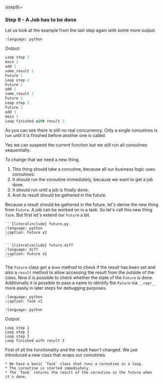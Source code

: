 (step9)=

### Step 9 - A Job has to be done

Let us look at the example from the last step again with some more output.

```{literalinclude} step9_1.py
:language: python
```
Output:

```python
Loop step 1
main 1
add 1
some_result 1
Future 1
Loop step 2
Future 2
add 2
some_result 1
Future 1
Loop step 3
Future 2
add 3
main 1
Loop finished with result 3
```

As you can see there is still no real concurrency. Only a single coroutines is
run until it is finished before another one is called.

Yes we can suspend the current function but we still run all coroutines
sequentially.

To change that we need a new thing.
1. This thing should take a coroutine, because all our business logic uses
   coroutines.
2. It should run the coroutine immediately, because we want to get a job done.
3. It should run until a job is finally done.
4. And its result should be gathered in the future.

Because a result should be gathered in the future, let's derive the new thing
from `Future`. A job can be worked on in a task. So let's call this new thing
`Task`. But first let's extend our `Future` a bit.


````{tab} Source
```{literalinclude} future.py
:language: python
:caption: Future v2
```
````
````{tab} Diff
```{literalinclude} future.diff
:language: diff
:caption: Future v2
```
````

The `Future` class got a `done` method to check if the result has been set and
also a `result` method to allow accessing the result from the outside of the
class. Now it is possible to check whether the state of the `Future` is done.
Additionally it is possible to pass a name to identify the `Future` via
 `__repr__` more easily in later steps for debugging purposes.

```{literalinclude} task.py
:language: python
:caption: Task v1
```

```{literalinclude} step9_2.py
:language: python
```

Output:

```
Loop step 1
Loop step 2
Loop step 3
Loop finished with result 3
```

First of all the functionality and the result hasn't changed. We just introduced
a new class that wraps our coroutines.


```{admonition} Summary
* We have a basic `Task` class that runs a coroutine in a loop.
* The coroutine is started immediately.
* The `Task` returns the result of the coroutine in the future when it's done.
```

